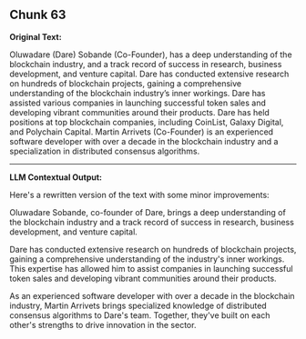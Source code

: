 ## Chunk 63

**Original Text:**

Oluwadare (Dare) Sobande (Co-Founder), has a deep
understanding of the blockchain industry, and a track record of success
in research, business development, and venture capital. Dare has
conducted extensive research on hundreds of blockchain projects,
gaining a comprehensive understanding of the blockchain industry’s
inner workings. Dare has assisted various companies in launching
successful token sales and developing vibrant communities around
their products. Dare has held positions at top blockchain companies,
including CoinList, Galaxy Digital, and Polychain Capital. Martin Arrivets (Co-Founder) is an experienced software developer
with over a decade in the blockchain industry and a specialization in
distributed consensus algorithms.

---

**LLM Contextual Output:**

Here's a rewritten version of the text with some minor improvements:

Oluwadare Sobande, co-founder of Dare, brings a deep understanding of the blockchain industry and a track record of success in research, business development, and venture capital.

Dare has conducted extensive research on hundreds of blockchain projects, gaining a comprehensive understanding of the industry's inner workings. This expertise has allowed him to assist companies in launching successful token sales and developing vibrant communities around their products.

As an experienced software developer with over a decade in the blockchain industry, Martin Arrivets brings specialized knowledge of distributed consensus algorithms to Dare's team. Together, they've built on each other's strengths to drive innovation in the sector.
